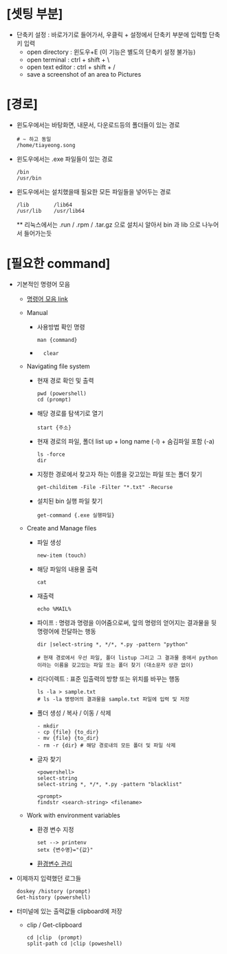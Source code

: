 

# [셋팅 부분]

    
- 단축키 설정 : 바로가기로 들어가서, 우클릭 + 설정에서 단축키 부분에 입력할 단축키 입력
    - open directory : 윈도우+E (이 기능은 별도의 단축키 설정 불가능)
    - open terminal : ctrl + shift + \
    - open text editor : ctrl + shift + /
    - save a screenshot of an area to Pictures




# [경로]
- 윈도우에서는 바탕화면, 내문서, 다운로드등의 폴더들이 있는 경로
    ```
    # ~ 하고 동일 
    /home/tiayeong.song
    ```
- 윈도우에서는 .exe 파일들이 있는 경로
    ```
    /bin
    /usr/bin
    ```
    
- 윈도우에서는 설치했을때 필요한 모든 파일들을 넣어두는 경로
    ```
    /lib        /lib64
    /usr/lib    /usr/lib64
    ```
    ** 리눅스에서는 .run / .rpm / .tar.gz 으로 설치시 알아서 bin 과 lib 으로 나누어서 들어가는듯






# [필요한 command]

- 기본적인 명령어 모음

    - [명령어 모음 link](https://dana-study-log.tistory.com/entry/Linux-%EB%A6%AC%EB%88%85%EC%8A%A4-%EB%AA%85%EB%A0%B9%EC%96%B4-%EB%AA%A8%EC%9D%8C#mv)

    - Manual
        - 사용방법 확인 명령
            ```
            man {command}
           ```
        - ```
            clear
            ```
    - Navigating file system
        - 현재 경로 확인 및 출력
            ```
            pwd (powershell) 
            cd (prompt)
            ```
        - 해당 경로를 탐색기로 열기
            ```
            start {주소}
            ```
        - 현재 경로의 파일, 폴더 list up + long name (-l) + 숨김파일 포함 (-a)
            ```
            ls -force
            dir
            ```
        - 지정한 경로에서 찾고자 하는 이름을 갖고있는 파일 또는 폴더 찾기
            ```
            get-childitem -File -Filter "*.txt" -Recurse
            ```
        - 설치된 bin 실행 파일 찾기
            ```
            get-command {.exe 실행파일}
            ```
    - Create and Manage files
        - 파일 생성
            ```
            new-item (touch)
            ```
        - 해당 파일의 내용물 출력
            ```
            cat
            ```
        - 재출력
            ```
            echo %MAIL%
            ```
        - 파이프 : 명령과 명령을 이어줌으로써, 앞의 명령의 얻어지는 결과물을 뒷 명령어에 전달하는 행동
            ```
            dir |select-string *, */*, *.py -pattern "python"
            
            # 현재 경로에서 우선 파일, 폴더 listup 그리고 그 결과물 중에서 python 이라는 이름을 갖고있는 파일 또는 폴더 찾기 (대소문자 상관 없이)
            ```
        - 리다이렉트 : 표준 입출력의 방향 또는 위치를 바꾸는 행동
            ```
            ls -la > sample.txt 
            # ls -la 명령어의 결과물을 sample.txt 파일에 입력 및 저장
            ```
        - 폴더 생성 / 복사 / 이동 / 삭제
            ```
            - mkdir
            - cp {file} {to_dir}
            - mv {file} {to_dir}
            - rm -r {dir} # 해당 경로내의 모든 폴더 및 파일 삭제
            ```
        - 글자 찾기
            ```
            <powershell>
            select-string
            select-string *, */*, *.py -pattern "blacklist"

            <prompt>
            findstr <search-string> <filename>
            ```
    - Work with environment variables
        - 환경 변수 지정
            ```
            set --> printenv
            setx {변수명}="{값}"
            ```
        - [환경변수 관리](https://sosobaba.tistory.com/279)






- 이제까지 입력했던 로그들
    ```
    doskey /history (prompt)
    Get-history (powershell)
    ```


- 터미널에 있는 출력값들 clipboard에 저장
    - clip / Get-clipboard
        ```
        cd |clip  (prompt)
        split-path cd |clip (poweshell)
        ```




